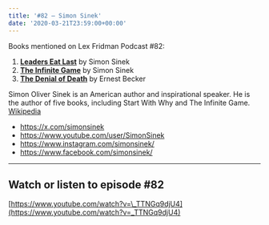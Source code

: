 ```yaml
---
title: '#82 – Simon Sinek'
date: '2020-03-21T23:59:00+00:00'
---
```


Books mentioned on Lex Fridman Podcast #82:

1. <b><a href="https://amzn.to/3V69Ssn" target="_blank" rel="sponsored noopener noreferrer">Leaders Eat Last</a></b> by Simon Sinek
2. <b><a href="https://amzn.to/3i7BLl3" target="_blank" rel="sponsored noopener noreferrer">The Infinite Game</a></b> by Simon Sinek
3. <b><a href="https://amzn.to/3Owc4aj" target="_blank" rel="sponsored noopener noreferrer">The Denial of Death</a></b> by Ernest Becker

<!--more-->

Simon Oliver Sinek is an American author and inspirational speaker. He is the author of five books, including Start With Why and The Infinite Game. <a href="https://en.wikipedia.org/wiki/Simon_Sinek" target="_blank">Wikipedia</a>

- <a href="https://x.com/simonsinek" target="_blank">https://x.com/simonsinek</a>
- <a href="https://www.youtube.com/user/SimonSinek" target="_blank">https://www.youtube.com/user/SimonSinek</a>
- <a href="https://www.instagram.com/simonsinek/" target="_blank">https://www.instagram.com/simonsinek/</a>
- <a href="https://www.facebook.com/simonsinek/" target="_blank">https://www.facebook.com/simonsinek/</a>

- - - - - -

## Watch or listen to episode #82

[https://www.youtube.com/watch?v=\_TTNGq9djU4](https://www.youtube.com/watch?v=_TTNGq9djU4)